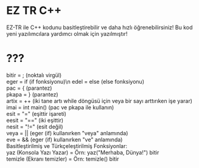 # EZ TR C++
EZ-TR ile C++ kodunu basitleştirebilir ve daha hızlı öğrenebilirsiniz!
Bu kod yeni yazılımcılara yardımcı olmak için yazılmıştır!

# ???
bitir = ; (noktalı virgül)  
eger = if (if fonksiyonu)\n
edel = else (else fonksiyonu)  
pac = { (parantez)  
pkapa = } (parantez)  
artix = ++ (iki tane artı while döngüsü için veya bir sayı arttırıken işe yarar)  
imai = int main() (pac ve pkapa ile kullanın)  
esit = "=" (eşittir işareti)  
eesit = "==" (iki eşittir)  
nesit = "!=" (esit değil)  
veya = || (eger (if) kullanırken "veya" anlamında)  
eve = && (eger (if) kullanırken "ve" anlamında)  
Basitleştirilmiş ve Türkçeleştirilmiş Fonksiyonlar:  
yaz (Konsola Yazı Yazar) = Örn: yaz("Merhaba, Dünya!") bitir  
temizle (Ekranı temizler) = Örn: temizle() bitir
